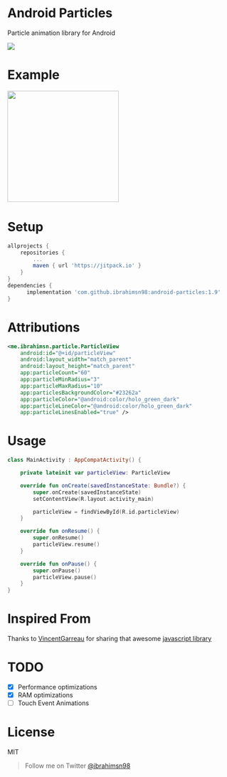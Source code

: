 # Android Particles
Particle animation library for Android

[![](https://jitpack.io/v/ibrahimsn98/android-particles.svg)](https://jitpack.io/#ibrahimsn98/android-particles)

# Example
<img width="250" src="https://github.com/ibrahimsn98/android-particles/blob/master/art/particle2.gif"/>


# Setup
```gradle
allprojects {
    repositories {
        ...
        maven { url 'https://jitpack.io' }
    }
}
dependencies {
      implementation 'com.github.ibrahimsn98:android-particles:1.9'
}
```

# Attributions
```xml
<me.ibrahimsn.particle.ParticleView
    android:id="@+id/particleView"
    android:layout_width="match_parent"
    android:layout_height="match_parent"
    app:particleCount="60"
    app:particleMinRadius="3"
    app:particleMaxRadius="10"
    app:particlesBackgroundColor="#23262a"
    app:particleColor="@android:color/holo_green_dark"
    app:particleLineColor="@android:color/holo_green_dark"
    app:particleLinesEnabled="true" />
```

# Usage
```kotlin
class MainActivity : AppCompatActivity() {

    private lateinit var particleView: ParticleView

    override fun onCreate(savedInstanceState: Bundle?) {
        super.onCreate(savedInstanceState)
        setContentView(R.layout.activity_main)

        particleView = findViewById(R.id.particleView)
    }

    override fun onResume() {
        super.onResume()
        particleView.resume()
    }

    override fun onPause() {
        super.onPause()
        particleView.pause()
    }
}
```

# Inspired From
Thanks to [VincentGarreau](https://github.com/VincentGarreau) for sharing that awesome [javascript library](https://github.com/VincentGarreau/particles.js)

# TODO
- [x] Performance optimizations
- [x] RAM optimizations
- [ ] Touch Event Animations

# License
MIT

> Follow me on Twitter [@ibrahimsn98](https://twitter.com/ibrahimsn98)
